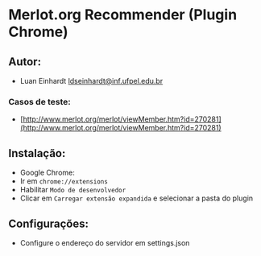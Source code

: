 # Merlot.org Recommender (Plugin Chrome)

## Autor:
* Luan Einhardt <ldseinhardt@inf.ufpel.edu.br>

### Casos de teste:
* [http://www.merlot.org/merlot/viewMember.htm?id=270281](http://www.merlot.org/merlot/viewMember.htm?id=270281)

## Instalação:
* Google Chrome:
* Ir em `chrome://extensions`
* Habilitar `Modo de desenvolvedor`
* Clicar em `Carregar extensão expandida` e selecionar a pasta do plugin
 
## Configurações:
* Configure o endereço do servidor em settings.json